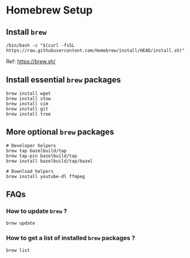 # Homebrew Setup

## Install `brew`

```shell
/bin/bash -c "$(curl -fsSL https://raw.githubusercontent.com/Homebrew/install/HEAD/install.sh)"
```

Ref: <https://brew.sh/>

## Install essential `brew` packages

```shell
brew install wget
brew install stow
brew install vim
brew install git
brew install tree
```

## More optional `brew` packages

```shell
# Developer helpers
brew tap bazelbuild/tap
brew tap-pin bazelbuild/tap
brew install bazelbuild/tap/bazel

# Download helpers
brew install youtube-dl ffmpeg
```

## FAQs

### How to update `brew` ?

```shell
brew update
```

### How to get a list of installed `brew` packages ?

```shell
brew list
```

